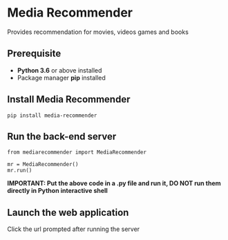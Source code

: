# Media Recommender
Provides recommendation for movies, videos games and books
## Prerequisite
* **Python 3.6** or above installed
* Package manager **pip** installed
## Install Media Recommender
```
pip install media-recommender
```
## Run the back-end server
```
from mediarecommender import MediaRecommender

mr = MediaRecommender()
mr.run()
```
**IMPORTANT: Put the above code in a .py file and run it, DO NOT run them directly in Python interactive shell**
## Launch the web application
Click the url prompted after running the server
